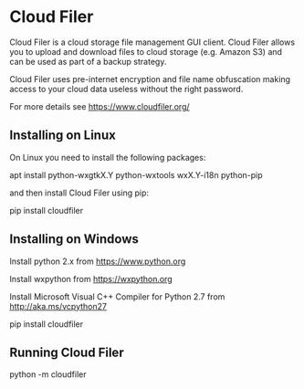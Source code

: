 Cloud Filer
===========

Cloud Filer is a cloud storage file management GUI client.  Cloud Filer allows you to upload and download files to cloud storage (e.g. Amazon S3) and can be used as part of a backup strategy.

Cloud Filer uses pre-internet encryption and file name obfuscation making access to your cloud data useless without the right password.

For more details see https://www.cloudfiler.org/


Installing on Linux
-------------------

On Linux you need to install the following packages:

apt install python-wxgtkX.Y python-wxtools wxX.Y-i18n python-pip

and then install Cloud Filer using pip:

pip install cloudfiler


Installing on Windows
---------------------

Install python 2.x from https://www.python.org

Install wxpython from https://wxpython.org

Install Microsoft Visual C++ Compiler for Python 2.7 from http://aka.ms/vcpython27

pip install cloudfiler


Running Cloud Filer
-------------------

python -m cloudfiler


